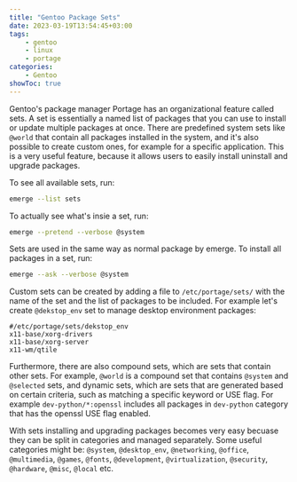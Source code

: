 ```yaml
---
title: "Gentoo Package Sets"
date: 2023-03-19T13:54:45+03:00
tags:
    - gentoo
    - linux
    - portage
categories:
    - Gentoo
showToc: true
---
```


Gentoo's package manager Portage has an organizational feature called sets. 
A set is essentially a named list of packages that you can use to install 
or update multiple packages at once. There are predefined system sets 
like `@world` that contain all packages installed in the system, and it's 
also possible to create custom ones, for example for a specific application. 
This is a very useful feature, because it allows users to easily install 
uninstall and upgrade packages.  

To see all available sets, run:
```bash
emerge --list sets
```  

To actually see what's insie a set, run:
```bash
emerge --pretend --verbose @system
```  

Sets are used in the same way as normal package by emerge. To install all 
packages in a set, run:
```bash
emerge --ask --verbose @system
```  

Custom sets can be created by adding a file to `/etc/portage/sets/` with
the name of the set and the list of packages to be included. For example 
let's create `@dekstop_env` set to manage desktop environment packages:
```
#/etc/portage/sets/dekstop_env
x11-base/xorg-drivers
x11-base/xorg-server
x11-wm/qtile
```

Furthermore, there are also compound sets, which are sets that contain 
other sets. For example, `@world` is a compound set that contains `@system` 
and `@selected` sets, and dynamic sets, which are sets that are generated 
based on certain criteria, such as matching a specific keyword or USE flag. 
For example `dev-python/*:openssl` includes all packages in `dev-python` 
category that has the openssl USE flag enabled. 

With sets installing and upgrading packages becomes very easy becuase 
they can be split in categories and managed separately. Some useful 
categories might be: `@system`, `@desktop_env`, `@networking`, `@office`, 
`@multimedia`, `@games`, `@fonts`, `@development`, `@virtualization`, 
`@security`, `@hardware`, `@misc`, `@local` etc.
